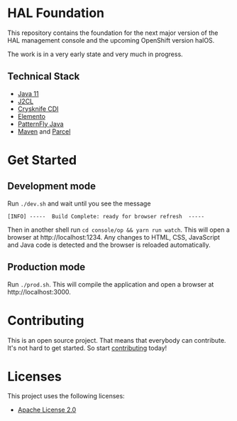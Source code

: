 # HAL Foundation

This repository contains the foundation for the next major version of the HAL management console and the upcoming OpenShift version halOS.

The work is in a very early state and very much in progress.

## Technical Stack

- [Java 11](https://jdk.java.net/java-se-ri/11)
- [J2CL](https://github.com/google/j2cl)
- [Crysknife CDI](https://github.com/crysknife-io/crysknife)
- [Elemento](https://github.com/hal/elemento)
- [PatternFly Java](https://github.com/patternfly-java)
- [Maven](https://maven.apache.org/) and [Parcel](https://parceljs.org/)

# Get Started

## Development mode

Run `./dev.sh` and wait until you see the message

```shell
[INFO] -----  Build Complete: ready for browser refresh  -----
```

Then in another shell run `cd console/op && yarn run watch`. This will open a browser at http://localhost:1234. Any changes to HTML, CSS, JavaScript and Java code is detected and the browser is reloaded automatically.

## Production mode

Run `./prod.sh`. This will compile the application and open a browser at http://localhost:3000.

# Contributing

This is an open source project. That means that everybody can contribute. It's not hard to get started. So start [contributing](CONTRIBUTING.md) today!

# Licenses

This project uses the following licenses:

* [Apache License 2.0](https://repository.jboss.org/licenses/apache-2.0.txt)
